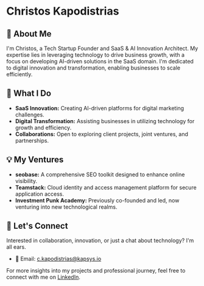 # Christos Kapodistrias

## 🚀 About Me

I'm Christos, a Tech Startup Founder and SaaS & AI Innovation Architect. My expertise lies in leveraging technology to drive business growth, with a focus on developing AI-driven solutions in the SaaS domain. I'm dedicated to digital innovation and transformation, enabling businesses to scale efficiently.

## 🌟 What I Do

- **SaaS Innovation:** Creating AI-driven platforms for digital marketing challenges.
- **Digital Transformation:** Assisting businesses in utilizing technology for growth and efficiency.
- **Collaborations:** Open to exploring client projects, joint ventures, and partnerships.

## 💡 My Ventures

- **seobase:** A comprehensive SEO toolkit designed to enhance online visibility.
- **Teamstack:** Cloud identity and access management platform for secure application access.
- **Investment Punk Academy:** Previously co-founded and led, now venturing into new technological realms.

## 🤝 Let's Connect

Interested in collaboration, innovation, or just a chat about technology? I'm all ears.

- 📧 Email: [c.kapodistrias@kapsys.io](mailto:c.kapodistrias@kapsys.io)

For more insights into my projects and professional journey, feel free to connect with me on [LinkedIn](http://www.linkedin.com/in/christos-kapodistrias).
